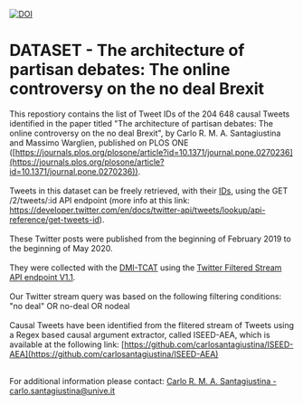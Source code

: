 [![DOI](https://sandbox.zenodo.org/badge/485786337.svg)](https://sandbox.zenodo.org/badge/latestdoi/485786337)

# DATASET - The architecture of partisan debates: The online controversy on the no deal Brexit

This repostiory contains the list of Tweet IDs of the 204 648 causal Tweets identified in the paper titled "The architecture of partisan debates: The online controversy on the no deal Brexit", by Carlo R. M. A. Santagiustina and Massimo Warglien, published on PLOS ONE ([https://journals.plos.org/plosone/article?id=10.1371/journal.pone.0270236](https://journals.plos.org/plosone/article?id=10.1371/journal.pone.0270236)). <br><br>
Tweets in this dataset can be freely retrieved, with their [IDs](https://github.com/carlosantagiustina/DATASET_The-architecture-of-partisan-debates_The-online-controversy-on-the-no-deal-Brexit/blob/main/causal_nodeal_twitter_data_IDs.txt), using the GET /2/tweets/:id API endpoint (more info at this link: https://developer.twitter.com/en/docs/twitter-api/tweets/lookup/api-reference/get-tweets-id).<br><br>
These Twitter posts were published from the beginning of February 2019 to the beginning of May 2020. <br><br> They were collected with the [DMI-TCAT](https://github.com/digitalmethodsinitiative/dmi-tcat) using the [Twitter Filtered Stream API endpoint V1.1](https://developer.twitter.com/en/docs/twitter-api/tweets/filtered-stream/migrate/standard-to-twitter-api-v2). <br><br>
Our Twitter stream query was based on the following filtering conditions: "no deal" OR no-deal OR nodeal <br><br>
Causal Tweets have been identified from the flitered stream of Tweets using a Regex based causal argument extractor, called ISEED-AEA, which is available at the following link: [https://github.com/carlosantagiustina/ISEED-AEA](https://github.com/carlosantagiustina/ISEED-AEA) <br><br>

For additional information please contact: [Carlo R. M. A. Santagiustina - carlo.santagiustina@unive.it](mailto:carlo.santagiustina@unive.it)

